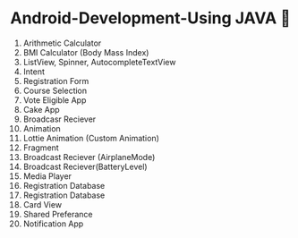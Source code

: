 # Android-Development-Using JAVA 📱

1. Arithmetic Calculator<br>
2. BMI Calculator (Body Mass Index)<br>
3. ListView, Spinner, AutocompleteTextView<br>
4. Intent<br>
5. Registration Form<br>
6. Course Selection<br>
7. Vote Eligible App<br>
8. Cake App<br>
9. Broadcasr Reciever<br> 
10. Animation<br>
11. Lottie Animation (Custom Animation)<br>
12. Fragment<br>
13. Broadcast Reciever (AirplaneMode)<br>
14. Broadcast Reciever(BatteryLevel)<br>
15. Media Player<br>
16. Registration Database<br>
17. Registration Database<br>
18. Card View<br>
19. Shared Preferance<br>
20. Notification App<br>
